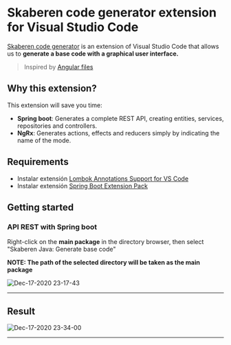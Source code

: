 # Skaberen code generator extension for Visual Studio Code

[Skaberen code generator](https://marketplace.visualstudio.com/items?itemName=Skaberencodetools.skaberen-code-generator) is an extension of Visual Studio Code that allows us to **generate a base code with a graphical user interface.**

> Inspired by [Angular files](https://github.com/ivalexa/vscode-angular2-files) 
## Why this extension?

This extension will save you time:

- **Spring boot**: Generates a complete REST API, creating entities, services, repositories and controllers.
- **NgRx**: Generates actions, effects and reducers simply by indicating the name of the mode.

## Requirements
- Instalar extensión [Lombok Annotations Support for VS Code](https://marketplace.visualstudio.com/items?itemName=GabrielBB.vscode-lombok)
- Instalar extensión [Spring Boot Extension Pack](https://marketplace.visualstudio.com/items?itemName=Pivotal.vscode-boot-dev-pack)

## Getting started
### API REST with Spring boot
Right-click on the **main package** in the directory browser, then select "Skaberen Java: Generate base code"

**NOTE: The path of the selected directory will be taken as the main package**


![Dec-17-2020 23-17-43](https://user-images.githubusercontent.com/13028053/102566384-33165e80-40be-11eb-8228-fb5764b273b2.gif)

---
## Result

![Dec-17-2020 23-34-00](https://user-images.githubusercontent.com/13028053/102567497-62c66600-40c0-11eb-8d99-558c239cdf3b.gif)

---
